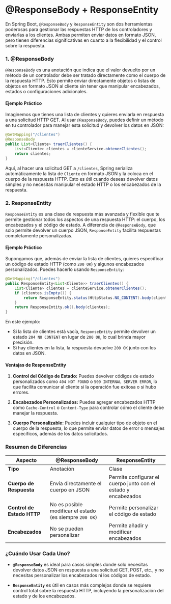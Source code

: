 # @ResponseBody + ResponseEntity

En Spring Boot, `@ResponseBody` y `ResponseEntity` son dos herramientas poderosas para gestionar las respuestas HTTP de los controladores y enviarlas a los clientes. Ambas permiten enviar datos en formato JSON, pero tienen diferencias significativas en cuanto a la flexibilidad y el control sobre la respuesta.

### 1. @ResponseBody

`@ResponseBody` es una anotación que indica que el valor devuelto por un método de un controlador debe ser tratado directamente como el cuerpo de la respuesta HTTP. Esto permite enviar directamente objetos o listas de objetos en formato JSON al cliente sin tener que manipular encabezados, estados o configuraciones adicionales.

#### Ejemplo Práctico

Imaginemos que tienes una lista de clientes y quieres enviarla en respuesta a una solicitud HTTP GET. Al usar `@ResponseBody`, puedes definir un método en tu controlador para manejar esta solicitud y devolver los datos en JSON:

```java
@GetMapping("/clientes")
@ResponseBody
public List<Cliente> traerClientes() {
    List<Cliente> clientes = clienteService.obtenerClientes();
    return clientes;
}
```

Aquí, al hacer una solicitud GET a `/clientes`, Spring serializa automáticamente la lista de `Cliente` en formato JSON y la coloca en el cuerpo de la respuesta HTTP. Esto es útil cuando deseas devolver datos simples y no necesitas manipular el estado HTTP o los encabezados de la respuesta.

### 2. ResponseEntity

`ResponseEntity` es una clase de respuesta más avanzada y flexible que te permite gestionar todos los aspectos de una respuesta HTTP: el cuerpo, los encabezados y el código de estado. A diferencia de `@ResponseBody`, que solo permite devolver un cuerpo JSON, `ResponseEntity` facilita respuestas completamente personalizadas.

#### Ejemplo Práctico

Supongamos que, además de enviar la lista de clientes, quieres especificar un código de estado HTTP (como `200 OK`) y algunos encabezados personalizados. Puedes hacerlo usando `ResponseEntity`:

```java
@GetMapping("/clientes")
public ResponseEntity<List<Cliente>> traerClientes() {
    List<Cliente> clientes = clienteService.obtenerClientes();
    if (clientes.isEmpty()) {
        return ResponseEntity.status(HttpStatus.NO_CONTENT).body(clientes);
    }
    return ResponseEntity.ok().body(clientes);
}
```

En este ejemplo:

- Si la lista de clientes está vacía, `ResponseEntity` permite devolver un estado `204 NO CONTENT` en lugar de `200 OK`, lo cual brinda mayor precisión.
- Si hay clientes en la lista, la respuesta devuelve `200 OK` junto con los datos en JSON.

#### Ventajas de ResponseEntity

1. **Control del Código de Estado:** Puedes devolver códigos de estado personalizados como `404 NOT FOUND` o `500 INTERNAL SERVER ERROR`, lo que facilita comunicar al cliente si la operación fue exitosa o si hubo errores.
   
2. **Encabezados Personalizados:** Puedes agregar encabezados HTTP como `Cache-Control` o `Content-Type` para controlar cómo el cliente debe manejar la respuesta.

3. **Cuerpo Personalizable:** Puedes incluir cualquier tipo de objeto en el cuerpo de la respuesta, lo que permite enviar datos de error o mensajes específicos, además de los datos solicitados.

### Resumen de Diferencias

| Aspecto                    | @ResponseBody                                           | ResponseEntity                                     |
|----------------------------|---------------------------------------------------------|----------------------------------------------------|
| **Tipo**                   | Anotación                                               | Clase                                              |
| **Cuerpo de Respuesta**    | Envía directamente el cuerpo en JSON                     | Permite configurar el cuerpo junto con el estado y encabezados |
| **Control de Estado HTTP** | No es posible modificar el estado (es siempre `200 OK`) | Permite personalizar el código de estado           |
| **Encabezados**            | No se pueden personalizar                               | Permite añadir y modificar encabezados             |

### ¿Cuándo Usar Cada Uno?

- **`@ResponseBody`** es ideal para casos simples donde solo necesitas devolver datos JSON en respuesta a una solicitud GET, POST, etc., y no necesitas personalizar los encabezados ni los códigos de estado.
  
- **`ResponseEntity`** es útil en casos más complejos donde se requiere control total sobre la respuesta HTTP, incluyendo la personalización del estado y de los encabezados.